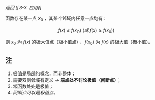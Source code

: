 *返回 [[3-3. 应用]]*

函数存在某一点 $x_0$ ，其某个邻域内任意一点均有：

$$
f(x) \le f(x_0) ~ (或 ~ f(x) \ge f(x_0))
$$

则 $x_0$ 为 $f(x)$ 的极大值点（极小值点）， $f(x_0)$ 为 $f(x)$ 的极大值（极小值）。

## 注

1. 极值是局部的概念，而非整体；
2. 需要双侧邻域有定义 -> **端点处不讨论极值（间断点）**；
3. 常函数处处是极值；
4. *间断点可以是极值点。*